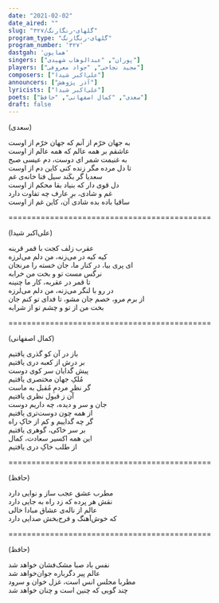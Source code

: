 ```yaml
---
date: "2021-02-02"
date_aired: ""
slug: "گلهای-رنگارنگ/۳۲۷"
program_type: "گلهای-رنگارنگ"
program_number: '۳۲۷'
dastgah: 'همایون'
singers: ["پوران", "عبدالوهاب شهیدی"]
players: ["مجید نجاحی", "جواد معروفی"]
composers: ["علی‌اکبر شیدا"]
announcers: ["آذر پژوهش"]
lyricists: ["علی‌اکبر شیدا"]
poets: ["سعدی", "کمال اصفهانی", "حافظ"]
draft: false
---
```


(سعدی)  

به جهان خرّم از آنم که جهان خرّم از اوست  
عاشقم بر همه عالم که همه عالم از اوست  
به غنیمت شمر ای دوست، دم عیسی صبح  
تا دل مرده مگر زنده کنی کاین دم از اوست  
سعدیا گر بکَند سیل فنا خانه‌ی غم  
دل قوی دار که بنیاد بقا محکم از اوست  
غم و شادی، برِ عارف چه تفاوت دارد  
ساقیا باده بده شادی آن، کاین غم از اوست  

============================================  

(علی‌اکبر شیدا)  

عقرب زلف کجت با قمر قرینه  
کیه کیه در می‌زنه، من دلم می‌لرزه  
ای پری بیا، در کنار ما، جان خسته را مرنجان  
نرگس مست تو و بخت من خرابه  
تا قمر در عقربه، کار ما چنینه  
در رو با لنگر می‌زنه، من دلم می‌لرزه  
از برم مرو، خصم جان مشو، تا فدای تو کنم جان  
بخت من از تو و چشم تو از شرابه  

============================================  

(کمال اصفهانی)  

باز در آن کو گذری یافتیم  
بر درش از کعبه دری یافتیم  
پیش گدایان سر کوی دوست  
مُلکِ جهان مختصری یافتیم  
گر نظرِ مردمِ مُقبل به ماست  
آن ز قبول نظری یافتیم  
جان و سر و دیده، چه داریم دوست  
از همه چون دوست‌تری یافتیم  
گر چه گداییم و کم از خاکِ راه  
بر سر خاکی، گوهری یافتیم  
این همه اکسیر سعادت، کمال  
از طلب خاکِ دری یافتیم  

============================================  

(حافظ)  

مطرب عشق عجب ساز و نوایی دارد  
نقش هر پرده که زد راه به جایی دارد  
عالم از ناله‌ی عشاق مبادا خالی  
که خوش‌آهنگ و فرح‌بخش صدایی دارد  

============================================  

(حافظ)  

نفس باد صبا مشک‌فشان خواهد شد  
عالم پیر دگرباره جوان‌خواهد شد  
مطربا مجلس انس است، غزل خوان و سرود  
چند گویی که چنین است و چنان خواهد شد  
